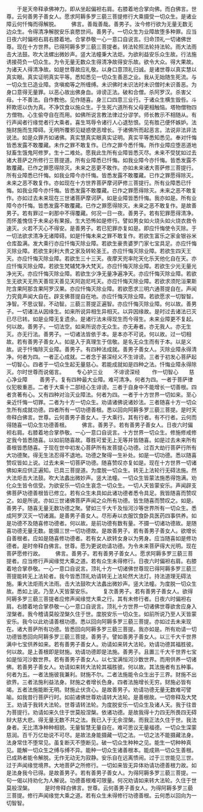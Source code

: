 <!-- { "loadSidebar": true } -->
　　于是天帝释承佛神力。即从坐起偏袒右肩。右膝着地合掌向佛。而白佛言。世尊。云何善男子善女人。愿求阿耨多罗三藐三菩提修行大乘摄受一切众生。是诸业障云何忏悔而得解脱。
　　佛言。善哉善哉。善男子。汝今修行欲为无量无数无边众生。令得清净解脱安乐哀愍世间。善男子。一切众生为业障故堕多种罪。应当日夜六时偏袒右肩右膝着地。合掌恭敬一心一意口自说言。归命顶礼一切诸佛世尊。现在十方世界。已得阿耨多罗三藐三菩提者。转法轮照法轮持法轮。雨大法雨击大法鼓。吹大法螺出微妙声。竖大法幢秉大法炬。为欲利益安乐众生故。行法施诱接荷负一切众生。为令无量无数众生得清净故得安乐故。欲令大众。得大果故。为诸天人得清净故。如是世尊故应礼敬。以身口意顶礼归诚。是诸世尊以真实慧以真实眼。真实证明真实平等。悉知悉见一切众生善恶之业。我从无始随生死流。与一切众生已造业障。贪嗔痴等之所缠缚。未识佛时未识法时未识僧时未识善恶。为身口意得无量罪。以恶心故出佛身血。诽谤正法。破和合僧。杀阿罗汉。杀害父母。十不善法。自作教他。见作随喜。身三口四意三业行。于诸众生横生毁呰。斗秤欺诳以伪为真。不净饮食以施众生。于生死六道所有父母更相触恼。塔物僧物四方僧物。心生偷夺自在而用。如佛所说言教法律过分谬学。师长教示不相随从。有行声闻者行缘觉者行大乘者。喜生骂辱令诸行人心退愁恨。见有胜己便怀嫉妒。法施财施而生障碍。无明所覆邪见疑惑使恶增长。于诸佛所而起恶言。法说非法非法说法。如是众罪齐如诸佛。真实慧真实眼真实证明。真实平等悉知悉见。奉对忏悔皆悉发露不敢覆藏。未作之罪不敢复作。已作之罪今悉忏悔。所作业障应堕恶道地狱畜生饿鬼阿修罗。生十二难处。愿我此生所有业障皆悉灭尽。未来不受犹如过去诸大菩萨之所修行三菩提道。所有业障悉已忏悔。如我业障今亦忏悔。皆悉发露不敢覆藏。已作之罪愿得除灭。未来之恶更不敢作。亦如未来诸大菩萨修三菩提行。所有业障悉已忏悔。如我业障今亦忏悔。皆悉发露不敢覆藏。已作之罪愿得除灭。未来之恶不敢复作。亦如现在十方世界菩萨摩诃萨修三菩提行。所有业障悉已忏悔。如我业障今亦忏悔。皆悉发露不敢覆藏。已作之罪愿得除灭。未来之恶不敢复作。亦如过去未来现在三世诸菩萨摩诃萨。如是业障皆悉忏悔。我亦如是。所有业障今亦忏悔。皆悉发露不敢覆藏。已作之罪愿得除灭。未来之恶不敢复作。是故善男子。若有罪过一刹那中不得覆藏。何况一日一夜。善男子。若有犯罪愿得清净。而怀羞愧信于未来必有果报。生大恐怖如是修行。譬如男女如火烧头如火烧衣救令速灭。火若不灭心不得安。是善男子。若已犯罪亦复如是。即应忏悔使令灭除。于一切法欲求清净无诸障碍。如是忏悔未来之罪不敢复作。若欲生富乐之家金银谷米仓库盈满。发大乘行亦应忏悔灭除业障。若欲生豪贵婆罗门家七宝具足。亦应忏悔灭除业障。若欲生刹利大贵之家及转轮圣王。亦应忏悔灭除业障。若欲生四天王天。亦应忏悔灭除业障。若欲生三十三天。夜摩天兜率陀天化乐天他化自在天。亦应忏悔灭除业障。若欲生梵辅梵净大梵天。亦应忏悔灭除业障。若欲生少光无量光净光天。亦应忏悔灭除业障。若欲生少净无量净遍净天。亦应忏悔灭除业障。若欲生无欲天无热天善现天善见天阿迦尼吒天。亦应忏悔灭除业障。若欲求须陀洹果斯陀含果阿那含果阿罗汉果。亦应忏悔灭除业障。若欲愿求三明六通菩提自在。声闻力究竟声闻大自在。辟支佛菩提自在地。亦应忏悔灭除业障。若欲愿求一切智智。净智。不思议智。不动智。三藐三菩提正遍智。亦应忏悔灭除业障。何以故。善男子。一切诸法从因缘生。如来所说异相生异相灭。以异因缘故。是时过去诸法已灭已尽已转。如是业障无复遗余。是诸行法未得现生而今得生。未来业障更不复起。何以故。善男子。一切法空。如来所说亦无众生。亦无寿者。亦无我人。亦无生灭。亦无行法。善男子。一切诸法皆依于本。是本亦不可说。何以故。过一切相故。若有善男子善女人。如是入于真理生于信敬。是名无众生而有于本。以是义故。说于忏悔除灭业障。善男子。有四种法成就。善男子善女人。灭除业障永得清净。何者为四。一者正心成就。二者念于甚深经义不生诽谤。三者于初发心菩萨起一切智心。四者于一切众生起无量慈心。若能成就如是四种之法。忏悔业障永得除灭。尔时世尊而说偈言。
　　专心护三业　　不诽谤深经
　　作一切智心　　慈心净业障
　　善男子。复有四种最大业障。难可清净。何者为四。一者于菩萨律仪犯极重恶。二者于大乘十二部经心生诽谤。三者于自身中不能增长一切善根。四者贪著有心。又有四种对治灭业障法。何者为四。一者于十方世界一切如来。至心亲近忏悔一切罪。二者为十方一切众生。劝请诸佛说诸妙法。三者随喜十方一切众生所有成就功德。四者所有一切功德善根。悉以回向阿耨多罗三藐三菩提。是时天帝释白佛言。世尊。云何善男子善女人。于大乘行。其有行者。有不行者。云何而得随喜一切众生功德善根。
　　佛言。善男子。若有善男子善女人。日夜六时偏袒右肩。右膝着地合掌恭敬。一心一意口自说言。十方世界一切众生。修施修戒修定我今皆悉随喜。以如前随喜故。尊胜可爱无上无等并皆随喜。如是过去未来所有善根皆悉随喜。于现在世中初发心菩萨所有发菩提心功德。过百大劫行菩萨行所有大功德聚。得无生法忍得不退地。功德之聚得一生补处。如是一切功德。悉以随喜赞叹皆如上说。过去未来一切菩萨功德。随喜赞叹亦复如是。现在十方世界一切诸佛如来应供正遍知。已具三菩提道。为度脱一切众生。转无上法轮行无碍法施。然大法炬击大法鼓。吹大法蠡出微妙声。竖大法幢。一切众生皆蒙法施悉得饱满。劝化众生皆令信受。为欲安乐一切众生哀念一切众生。一切人天皆蒙安乐。声闻辟支佛菩萨功德善根皆已修立。若有众生未具如此诸功德者悉令具足。我皆随喜而赞叹之。如是所说。亦如三世诸佛菩萨声闻之众所有功德。皆生随喜而赞叹之。如是。善男子。随喜无量无数功德之聚。譬如三千大千及恒河沙等世界所有一切众生。悉成阿罗汉灭一切诸漏。是善男子善女人。尽形寿以衣服饮食卧具医药四事供养。如是功德不及随喜修功德者。何以故。是前功德有数有量。不摄一切诸功德故。是随喜功德无量无数。能摄三世一切功德故。是故善男子。若有善男子善女人。欲增长自善根者。应如是随喜修功德者。若有女人欲转女身以为男身。应当随喜如是修功德者。是时帝释白佛言。世尊。愿为更说劝请功德。为令未来菩萨得大光明。现在菩萨愿修行故。
　　佛言。善男子。若有善男子善女人。愿求阿耨多罗三藐三菩提者。应当修行声闻缘觉大乘之道。若有众生未得修行。日夜六时偏袒右肩。右膝着地合掌恭敬。一心一意口自说言。顶礼十方一切诸佛世尊现已得阿耨多罗三藐三菩提能转无上法轮者。我今皆悉顶礼劝请转无上法轮然大法灯。持法道理无碍法施。秉大法炬雨大法雨。击大法鼓吹大法蠡出微妙声。竖大法幢。为度脱一切众生故。悉如上说。乃至人天皆蒙安乐。
　　复次善男子。若有善男子善女人。欲得阿耨多罗三藐三菩提者应修声闻缘觉大乘之行。其有未修行者。日夜六时偏袒右肩。右膝着地合掌恭敬一心一意口自说言。顶礼十方世界一切诸佛世尊欲舍应身入涅槃者。我今稽请莫般涅槃久住于世。度脱安乐一切众生。如前所说乃至人天皆蒙安乐。我今以此劝请善根功德。悉以回向阿耨多罗三藐三菩提。亦如过去未来现在。诸大菩萨所有功德。皆悉回向阿耨多罗三藐三菩提。我亦如是。所有劝请一切功德皆悉回向阿耨多罗三藐三菩提。善男子。譬如善男子善女人。以三千大千世界满中七宝供养如来。若有善男子善女人。劝请如来转大法轮。劝请功德其福胜彼。何以故。是上善根即是财施。劝请功德即是法施。善男子。且置三千大千世界七宝如是恒河沙数世界。若有善男子善女人。以七宝满恒河沙数世界。而用供养一切诸佛。若善男子善女人。劝请如来转大法轮其福胜彼。何以故。其法施者有五种事。何者为五。一者法施彼我兼利。财施不尔。二者法施能令众生出于三界。财施不出欲界。三者法施利益法身。财施之者增长色身。四者法施增长无穷。财施必皆有竭。五者法施能断无明。财施止伏贪心。是故善男子。劝请功德无量无数难可譬喻。如我昔行菩萨行时。如前诸佛世尊劝请转大法轮。是善根故。一切帝释及大梵王。劝请于我转大法轮。世尊请转法轮。为度脱安乐一切众生及诸人天。我于往昔为菩提行。劝请如来久住于世莫般涅槃。依诸功德。是故我得十力四无所畏四无碍辩大慈大悲。得无量无数不共之法。我已入于无余涅槃。而我正法久住于世。我法身者。无比清净种种相貌。无量智慧无量自在。难可思议无量福德。一切众生深蒙慈润。百千万亿劫说不可尽。是故法身能摄藏一切之法。一切之法不能摄藏法身。法身常住不堕常见。虽复断灭不堕断见。破一切众生种种之见。能生一切种种真见。能解一切众生之缚与缚不异。能种一切众生诸善根本。能成熟一切众生善根。已成熟者能令解脱。无作无动无为寂静。安乐自在远离愦闹。过于三世能见三世。过于声闻缘觉境界。大地菩萨之所修行。一切如来皆无异体劝请功德善根力故。如是法身我今已得。是故善男子。若有善男子善女人。为得阿耨多罗三藐三菩提。一句一偈以持劝化为人解说。功德善根难可限量。何况劝请如来转大法轮。久住于世莫般涅槃。
　　是时帝释白佛言。世尊。云何善男子善女人。为得阿耨多罗三藐三菩提。修行声闻缘觉大乘之道。若有众生未得修行功德善根。云何悉以回向为一切智智。
